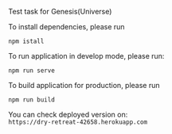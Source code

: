 Test task for Genesis(Universe)

To install dependencies, please run
```
npm istall
```

To run application in develop mode, please run:

```
npm run serve
```

To build application for production, please run 

```
npm run build
```

You can check deployed version on: <br>
`https://dry-retreat-42658.herokuapp.com`

